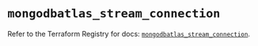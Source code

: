 # `mongodbatlas_stream_connection`

Refer to the Terraform Registry for docs: [`mongodbatlas_stream_connection`](https://registry.terraform.io/providers/mongodb/mongodbatlas/1.17.6/docs/resources/stream_connection).
